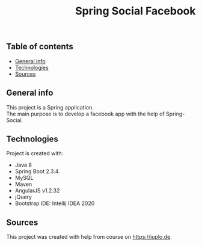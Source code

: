 <h1 align="right">Spring Social Facebook</h1><br>

## Table of contents
* [General info](#general-info)
* [Technologies](#technologies)
* [Sources](#sources)

## General info
This project is a Spring application.  
The main purpose is to develop a facebook app with the help of Spring-Social.         

## Technologies
Project is created with:
* Java 8
* Spring Boot 2.3.4.  
* MySQL
* Maven  
* AngularJS v1.2.32  
* jQuery  
* Bootstrap
IDE: Intellij IDEA 2020

## Sources
This project was created with help from course on <a href="https://juplo.de">https://juplo.de</a>.
